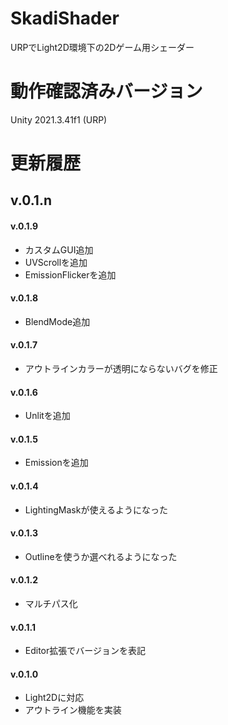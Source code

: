 # SkadiShader
URPでLight2D環境下の2Dゲーム用シェーダー

# 動作確認済みバージョン
Unity 2021.3.41f1 (URP)

# 更新履歴
## v.0.1.n 
#### v.0.1.9
* カスタムGUI追加
* UVScrollを追加
* EmissionFlickerを追加
#### v.0.1.8
* BlendMode追加
#### v.0.1.7
* アウトラインカラーが透明にならないバグを修正
#### v.0.1.6
* Unlitを追加
#### v.0.1.5
* Emissionを追加
#### v.0.1.4
* LightingMaskが使えるようになった
#### v.0.1.3
* Outlineを使うか選べれるようになった
#### v.0.1.2
* マルチパス化
#### v.0.1.1
* Editor拡張でバージョンを表記
#### v.0.1.0
* Light2Dに対応
* アウトライン機能を実装
